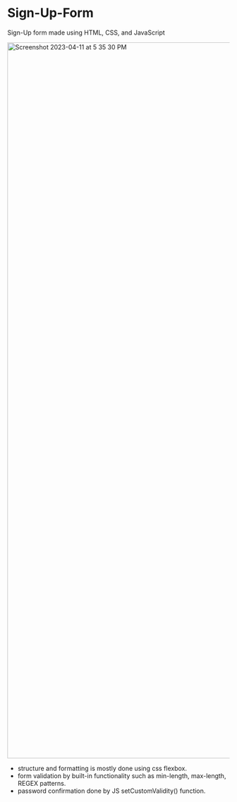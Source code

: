 # Sign-Up-Form

Sign-Up form made using HTML, CSS, and JavaScript

<img width="1624" alt="Screenshot 2023-04-11 at 5 35 30 PM" src="https://user-images.githubusercontent.com/121660178/231103863-515a99dd-b680-4d84-9baa-a49b0bc05e7a.png">

- structure and formatting is mostly done using css flexbox. 
- form validation by built-in functionality such as min-length, max-length, REGEX patterns.
- password confirmation done by JS setCustomValidity() function.

